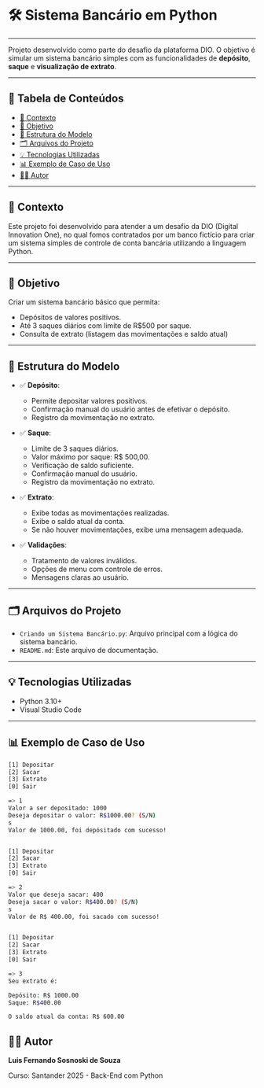 # 🛠️ Sistema Bancário em Python
---
Projeto desenvolvido como parte do desafio da plataforma DIO. O objetivo é simular um sistema bancário simples com as funcionalidades de **depósito**, **saque** e **visualização de extrato**.

---

## 🧭 Tabela de Conteúdos
- [📘 Contexto](#-contexto)
- [🎯 Objetivo](#-objetivo)
- [🧱 Estrutura do Modelo](#-estrutura-do-modelo)
- [🗂️ Arquivos do Projeto](#-arquivos-do-projeto)
- [💡 Tecnologias Utilizadas](#-tecnologias-utilizadas)
- [📊 Exemplo de Caso de Uso](#-exemplo-de-caso-de-uso)
- [🧑‍💻 Autor](#-autor)

---

## 📘 Contexto
Este projeto foi desenvolvido para atender a um desafio da DIO (Digital Innovation One), no qual fomos contratados por um banco fictício para criar um sistema simples de controle de conta bancária utilizando a linguagem Python.

---

## 🎯 Objetivo
Criar um sistema bancário básico que permita:
- Depósitos de valores positivos.
- Até 3 saques diários com limite de R$500 por saque.
- Consulta de extrato (listagem das movimentações e saldo atual)

---

## 🧱 Estrutura do Modelo
- ✅ **Depósito**:
  - Permite depositar valores positivos.
  - Confirmação manual do usuário antes de efetivar o depósito.
  - Registro da movimentação no extrato.

- ✅ **Saque**:
  - Limite de 3 saques diários.
  - Valor máximo por saque: R$ 500,00.
  - Verificação de saldo suficiente.
  - Confirmação manual do usuário.
  - Registro da movimentação no extrato.

- ✅ **Extrato**:
  - Exibe todas as movimentações realizadas.
  - Exibe o saldo atual da conta.
  - Se não houver movimentações, exibe uma mensagem adequada.

- ✅ **Validações**:
  - Tratamento de valores inválidos.
  - Opções de menu com controle de erros.
  - Mensagens claras ao usuário.

---

## 🗂️ Arquivos do Projeto
- `Criando um Sistema Bancário.py`: Arquivo principal com a lógica do sistema bancário.
- `README.md`: Este arquivo de documentação.

---

## 💡 Tecnologias Utilizadas
- Python 3.10+
- Visual Studio Code

---

## 📊 Exemplo de Caso de Uso

```bash
[1] Depositar
[2] Sacar
[3] Extrato
[0] Sair

=> 1
Valor a ser depositado: 1000
Deseja depositar o valor: R$1000.00? (S/N) 
s
Valor de 1000.00, foi depósitado com sucesso!


[1] Depositar
[2] Sacar
[3] Extrato
[0] Sair

=> 2
Valor que deseja sacar: 400
Deseja sacar o valor: R$400.00? (S/N) 
s
Valor de R$ 400.00, foi sacado com sucesso!


[1] Depositar
[2] Sacar
[3] Extrato
[0] Sair

=> 3
Seu extrato é:

Depósito: R$ 1000.00
Saque: R$400.00

O saldo atual da conta: R$ 600.00
```

## 🧑‍💻 Autor

**Luis Fernando Sosnoski de Souza**

Curso: Santander 2025 - Back-End com Python
